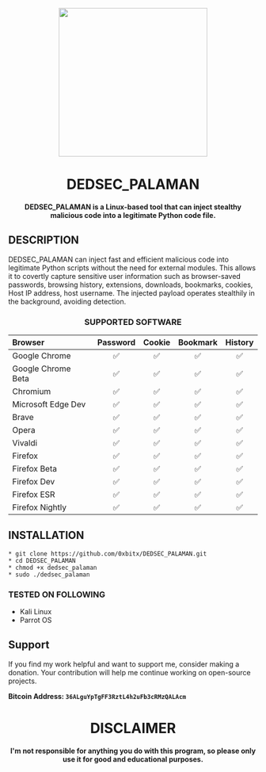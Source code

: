 
<p align="center">
<img src="https://cdn-icons-png.flaticon.com/512/1750/1750586.png", width="300", height="300">
</p>
<h1 align="center"> DEDSEC_PALAMAN</h1>
<h4 align="center">DEDSEC_PALAMAN is a Linux-based tool that can inject stealthy malicious code into a legitimate Python code file.</h4>

## DESCRIPTION
DEDSEC_PALAMAN can inject fast and efficient malicious code into legitimate Python scripts without the need for external modules. This allows it to covertly capture sensitive user information such as browser-saved passwords, browsing history, extensions, downloads, bookmarks, cookies, Host IP address, host username. The injected payload operates stealthily in the background, avoiding detection.

<h3 align="center"> SUPPORTED SOFTWARE</h3>
<div align="center">
  
| Browser            | Password | Cookie | Bookmark | History |
|:-------------------|:--------:|:------:|:--------:|:-------:|
| Google Chrome      |    ✅     |   ✅    |    ✅     |    ✅    |
| Google Chrome Beta |    ✅     |   ✅    |    ✅     |    ✅    |
| Chromium           |    ✅     |   ✅    |    ✅     |    ✅    |
| Microsoft Edge Dev |    ✅     |   ✅    |    ✅     |    ✅    |
| Brave              |    ✅     |   ✅    |    ✅     |    ✅    |
| Opera              |    ✅     |   ✅    |    ✅     |    ✅    |
| Vivaldi            |    ✅     |   ✅    |    ✅     |    ✅    |
| Firefox            |    ✅     |   ✅    |    ✅     |    ✅    |
| Firefox Beta       |    ✅     |   ✅    |    ✅     |    ✅    |
| Firefox Dev        |    ✅     |   ✅    |    ✅     |    ✅    |
| Firefox ESR        |    ✅     |   ✅    |    ✅     |    ✅    |
| Firefox Nightly    |    ✅     |   ✅    |    ✅     |    ✅    |

</div>


## INSTALLATION 
    * git clone https://github.com/0xbitx/DEDSEC_PALAMAN.git
    * cd DEDSEC_PALAMAN
    * chmod +x dedsec_palaman
    * sudo ./dedsec_palaman

### TESTED ON FOLLOWING
* Kali Linux 
* Parrot OS 

## Support

If you find my work helpful and want to support me, consider making a donation. Your contribution will help me continue working on open-source projects.

**Bitcoin Address: `36ALguYpTgFF3RztL4h2uFb3cRMzQALAcm`**

<h1 align="center"> DISCLAIMER </h1>

<h4 align="center">I'm not responsible for anything you do with this program, so please only use it for good and educational purposes. </h4>
